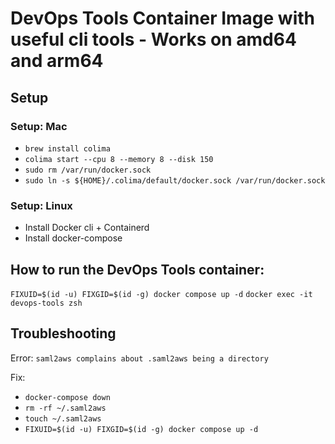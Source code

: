 # DevOps Tools Container Image with useful cli tools - Works on amd64 and arm64

## Setup

### Setup: Mac
- `brew install colima`
- `colima start --cpu 8 --memory 8 --disk 150`
- `sudo rm /var/run/docker.sock`
- `sudo ln -s ${HOME}/.colima/default/docker.sock /var/run/docker.sock`

### Setup: Linux
- Install Docker cli + Containerd
- Install docker-compose

## How to run the DevOps Tools container:
`FIXUID=$(id -u) FIXGID=$(id -g) docker compose up -d`
`docker exec -it devops-tools zsh`

## Troubleshooting
Error: `saml2aws complains about .saml2aws being a directory`

Fix:
- `docker-compose down`
- `rm -rf ~/.saml2aws`
- `touch ~/.saml2aws`
- `FIXUID=$(id -u) FIXGID=$(id -g) docker compose up -d`

